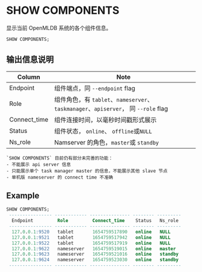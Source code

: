 # SHOW COMPONENTS
显示当前 OpenMLDB 系统的各个组件信息。

```sql
SHOW COMPONENTS;
```

## 输出信息说明

| Column       | Note                                                                    |
| ------------ |-------------------------------------------------------------------------|
| Endpoint     | 组件端点，同 `--endpoint` flag                                                |
| Role         | 组件角色，有 `tablet`、`nameserver`、`taskmanager`、`apiserver`， 同 `--role` flag |
| Connect_time | 组件连接时间，以毫秒时间戳形式展示                                                       |
| Status       | 组件状态， `online`、 `offline`或`NULL`                                        |
| Ns_role      | Namserver 的角色，`master`或 `standby`                                       |


```{note}
`SHOW COMPONENTS` 目前仍有部分未完善的功能：
- 不能展示 api server 信息
- 只能展示单个 task manager master 的信息，不能展示其他 slave 节点
- 单机版 nameserver 的 connect time 不准确
```

## Example

```sql
SHOW COMPONENTS;
 ---------------- ------------ --------------- -------- --------- 
  Endpoint         Role         Connect_time    Status   Ns_role  
 ---------------- ------------ --------------- -------- --------- 
  127.0.0.1:9520   tablet       1654759517890   online   NULL     
  127.0.0.1:9521   tablet       1654759517942   online   NULL     
  127.0.0.1:9522   tablet       1654759517919   online   NULL     
  127.0.0.1:9622   nameserver   1654759519015   online   master   
  127.0.0.1:9623   nameserver   1654759521016   online   standby  
  127.0.0.1:9624   nameserver   1654759523030   online   standby  
 ---------------- ------------ --------------- -------- --------- 
```

